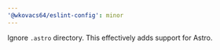 ```yaml
---
'@wkovacs64/eslint-config': minor
---
```


Ignore `.astro` directory. This effectively adds support for Astro.
